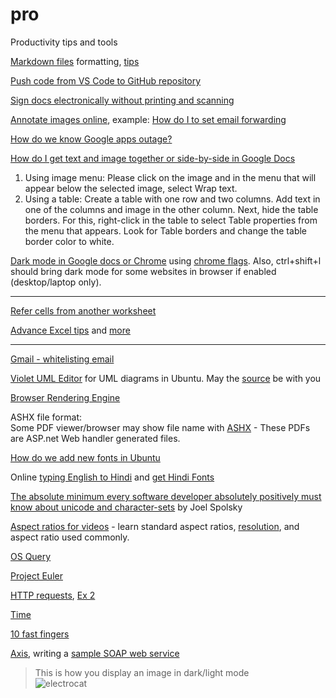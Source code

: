 # pro
Productivity tips and tools

[Markdown files](https://docs.github.com/en/get-started/writing-on-github/getting-started-with-writing-and-formatting-on-github/basic-writing-and-formatting-syntax) formatting, [tips](https://bookdown.org/yihui/rmarkdown-cookbook/custom-blocks.html)   


[Push code from VS Code to GitHub repository](https://www.sachinsf.com/how-to-push-the-code-from-vs-code-to-github/)    


[Sign docs electronically without printing and scanning](https://www.howtogeek.com/164668/how-to-electronically-sign-documents-without-printing-and-scanning-them/)  


[Annotate images online](https://markuphero.com/), example: [How do I to set email forwarding](https://markuphero.com/share/VyVNwUD3UGHtkxouATmr)  


[How do we know Google apps outage?](https://www.google.com/appsstatus/dashboard/)  


[How do I get text and image together or side-by-side in Google Docs](https://support.google.com/docs/thread/2903921/how-do-i-put-text-next-to-an-image-in-a-document?hl=en)   

1. Using image menu: Please click on the image and in the menu that will appear below the selected image, select Wrap text.   
2. Using a table: Create a table with one row and two columns. Add text in one of the columns and image in the other column. Next, hide the table borders. For this, right-click in the table to select Table properties from the menu that appears. Look for Table borders and change the table border color to white.

[Dark mode in Google docs or Chrome](https://www.howtogeek.com/721117/how-to-turn-on-dark-mode-in-google-docs/) using [chrome flags](chrome://flags/). Also, ctrl+shift+l should bring dark mode for some websites in browser if enabled (desktop/laptop only).   

----

[Refer cells from another worksheet](https://www.ablebits.com/office-addins-blog/2015/12/08/excel-reference-another-sheet-workbook/)    

[Advance Excel tips](https://www.pcmag.com/how-to/22-excel-tips-for-becoming-a-spreadsheet-pro) and [more](https://www.loginradius.com/blog/growth/advanced-excel-sheet-tips/)   



----

[Gmail - whitelisting email](https://www.rightinbox.com/blog/whitelist-an-email-in-gmail)   


[Violet UML Editor](https://sourceforge.net/projects/violet/) for UML diagrams in Ubuntu. May the [source](https://github.com/violetumleditor/violetumleditor) be with you


[Browser Rendering Engine](https://www.browserstack.com/guide/browser-rendering-engine)

ASHX file format:  
Some PDF viewer/browser may show file name with [ASHX](https://www.lifewire.com/ashx-file-2619693) - These PDFs are ASP.net Web handler generated files. 

[How do we add new fonts in Ubuntu](https://itsfoss.com/install-fonts-ubuntu/) 

Online [typing English to Hindi](https://hindityping.info/) and [get Hindi Fonts](https://hindityping.info/download/hindi-fonts-kruti-dev)   


[The absolute minimum every software developer absolutely positively must know about unicode and character-sets](https://www.joelonsoftware.com/2003/10/08/the-absolute-minimum-every-software-developer-absolutely-positively-must-know-about-unicode-and-character-sets-no-excuses/) by Joel Spolsky   

[Aspect ratios for videos](https://invideo.io/blog/aspect-ratio-for-videos/) - learn standard aspect ratios, [resolution](https://www.viewsonic.com/library/tech/monitor-resolution-aspect-ratio/), and aspect ratio used commonly.   

[OS Query](https://github.com/osquery/osquery)   

[Project Euler](https://projecteuler.net/archives)   

[HTTP requests](https://www.twilio.com/blog/5-ways-to-make-http-requests-in-java), [Ex 2](https://www.javaguides.net/2018/10/apache-httpclient-post-http-request-example.html)   

[Time](https://time.is/)

[10 fast fingers](10fastfingers.com)   

[Axis](https://axis.apache.org/axis/java/user-guide.html), writing a [sample SOAP web service](https://sarinduudagepalasblog.wordpress.com/2017/05/01/writing-soap-web-services-with-apache-axis2-maven-tomcat/)   

> This is how you display an image in dark/light mode    
![electrocat](https://myoctocat.com/assets/images/base-octocat.svg#gh-dark-mode-only)   


